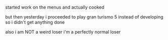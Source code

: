 started work on the menus and actually cooked

but then yesterday i proceeded to play gran turismo 5 instead of developing so i didn't get anything done

also i am NOT a weird loser
i'm a perfectly normal loser